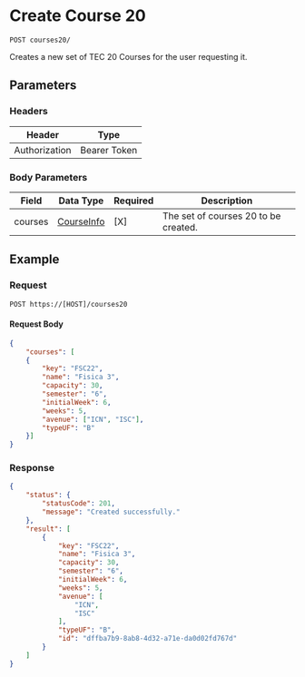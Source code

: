 # Create Course 20

    POST courses20/
    
Creates a new set of TEC 20 Courses for the user requesting it.

## Parameters

### Headers
Header | Type
--- | ---
Authorization | Bearer Token

### Body Parameters

Field | Data Type | Required | Description
--- | --- | --- | ---
courses | [CourseInfo][] | [X] | The set of courses 20 to be created.

## Example
### Request

    POST https://[HOST]/courses20

#### Request Body    
```json
{
    "courses": [
    {
        "key": "FSC22",
        "name": "Fisica 3",
        "capacity": 30,
        "semester": "6",
        "initialWeek": 6,
        "weeks": 5,
        "avenue": ["ICN", "ISC"],
        "typeUF": "B"
    }]
}
```

### Response
``` json
{
    "status": {
        "statusCode": 201,
        "message": "Created successfully."
    },
    "result": [
        {
            "key": "FSC22",
            "name": "Fisica 3",
            "capacity": 30,
            "semester": "6",
            "initialWeek": 6,
            "weeks": 5,
            "avenue": [
                "ICN",
                "ISC"
            ],
            "typeUF": "B",
            "id": "dffba7b9-8ab8-4d32-a71e-da0d02fd767d"
        }
    ]
}
```

[CourseInfo]: /server/api-docs/courses/CourseInfo.md